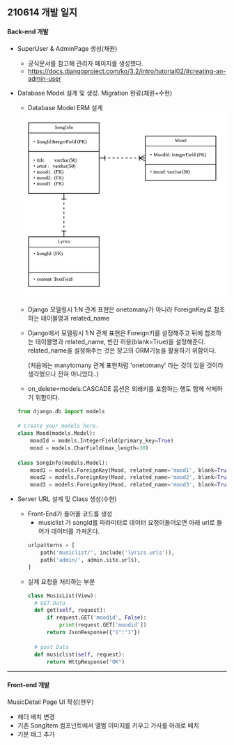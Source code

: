 ## 210614 개발 일지



#### Back-end 개발

* SuperUser & AdminPage 생성(채원)

  * 공식문서를 참고해 관리자 페이지를 생성했다.
  * https://docs.djangoproject.com/ko/3.2/intro/tutorial02/#creating-an-admin-user

* Database Model 설계 및 생성. Migration 완료(채원+수현)

  * Database Model ERM 설계
  <img src='../Presentation1/DBERM.png'>

  * Django 모델링시 1:N 관계 표현은 onetomany가 아니라 ForeignKey로 참조하는 테이블명과 related_name

  * Django에서 모델링시 1:N 관계 표현은 Foreign키를 설정해주고 뒤에 참조하는 테이블명과  related_name, 빈칸 허용(blank=True)을 설정해준다.
    related_name을 설정해주는 것은 장고의 ORM기능을 활용하기 위함이다.

    (처음에는 manytomany 관계 표현처럼 'onetomany' 라는 것이 있을 것이라 생각했으나 전혀 아니었다..)

  * on_delete=models.CASCADE 옵션은 외래키를 포함하는 행도 함께 삭제하기 위함이다.

  ```python
  from django.db import models
  
  # Create your models here.
  class Mood(models.Model):
      moodId = models.IntegerField(primary_key=True)
      mood = models.CharField(max_length=30)
  
  class SongInfo(models.Model):
      mood1 = models.ForeignKey(Mood, related_name='mood1', blank=True, on_delete=models.CASCADE)
      mood2 = models.ForeignKey(Mood, related_name='mood2', blank=True, on_delete=models.CASCADE)
      mood3 = models.ForeignKey(Mood, related_name='mood3', blank=True, on_delete=models.CASCADE)
  ```

* Server URL 설계 및 Class 생성(수현)

  * Front-End가 들어올 코드를 생성
     * musiclist 가 songId를 파라미터로 데이터 요청이들어오면 아래 url로 들어가 데이터를 가져온다.
    ```python
    urlpatterns = [
        path('musiclist/', include('lyrics.urls')),
        path('admin/', admin.site.urls),  
    ]
    ```
  * 실제 요청을 처리하는 부분 
    ```python
    class MusicList(View):
      # GET Data
      def get(self, request):
          if request.GET('moodid', False):
              print(request.GET['moodid'])
          return JsonResponse({"1":"1"})

      # post Data
      def musiclist(self, request):
          return HttpResponse("OK")
    ```



----

#### Front-end 개발

MusicDetail Page UI 작성(현우)

- 헤더 배치 변경
- 기존 SongItem 컴포넌트에서 앨범 이미지를 키우고 가사를 아래로 배치
- 기분 태그 추가